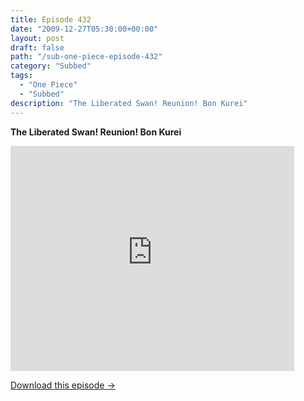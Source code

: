 ```yaml
---
title: Episode 432
date: "2009-12-27T05:30:00+00:00"
layout: post
draft: false
path: "/sub-one-piece-episode-432"
category: "Subbed"
tags:
  - "One Piece"
  - "Subbed"
description: "The Liberated Swan! Reunion! Bon Kurei"
---
```


**The Liberated Swan! Reunion! Bon Kurei**

<iframe width="640" height="360" src="https://www.rapidvideo.com/e/G6FRPEP9MP" frameborder="0" marginwidth=0 marginheight=0 scrolling=no allowfullscreen style="max-width:90%;"></iframe>

<a href="http://ouo.io/qs/eCodkFEQ?s=https://www.rapidvideo.com/d/G6FRPEP9MP" class="styled_a">Download this episode →</a>

